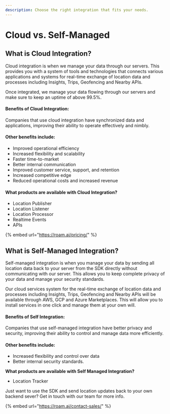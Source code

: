 ```yaml
---
description: Choose the right integration that fits your needs.
---
```


# Cloud vs. Self-Managed

## What is Cloud Integration? <a id="What-is-Cloud-Integration?"></a>

Cloud integration is when we manage your data through our servers. This provides you with a system of tools and technologies that connects various applications and systems for real-time exchange of location data and processes including Insights, Trips, Geofencing and Nearby APIs.

Once integrated, we manage your data flowing through our servers and make sure to keep an uptime of above 99.5%.

#### **Benefits of Cloud Integration:** <a id="benefits-of-cloud-integration"></a>

Companies that use cloud integration have synchronized data and applications, improving their ability to operate effectively and nimbly.

#### Other benefits include: <a id="other-benefits-include"></a>

* Improved operational efficiency
* Increased flexibility and scalability
* Faster time-to-market
* Better internal communication
* Improved customer service, support, and retention
* Increased competitive edge
* Reduced operational costs and increased revenue

#### **What products are available with Cloud Integration?** <a id="what-products-are-available-with-cloud-integration"></a>

* Location Publisher
* Location Listener
* Location Processor
* Realtime Events
* APIs

{% embed url="https://roam.ai/pricing/" %}

## What is Self-Managed Integration? <a id="What-is-Self-Managed-Integration?"></a>

Self-managed integration is when you manage your data by sending all location data back to your server from the SDK directly without communicating with our server. This allows you to keep complete privacy of your data and manage your security standards.

Our cloud services system for the real-time exchange of location data and processes including Insights, Trips, Geofencing and Nearby APIs will be available through AWS, GCP and Azure Marketplaces. This will allow you to install services in one click and manage them at your own will.

#### **Benefits of Self Integration:** <a id="benefits-of-self-integration"></a>

Companies that use self-managed integration have better privacy and security, improving their ability to control and manage data more efficiently.

#### Other benefits include: <a id="other-benefits-include-1"></a>

* Increased flexibility and control over data
* Better internal security standards.

**What products are available with Self Managed Integration?**

* Location Tracker

Just want to use the SDK and send location updates back to your own backend sever? Get in touch with our team for more info.

{% embed url="https://roam.ai/contact-sales/" %}



##  <a id="What-is-Self-Managed-Integration?"></a>

